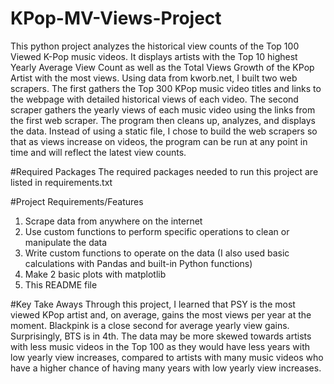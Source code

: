 # KPop-MV-Views-Project
This python project analyzes the historical view counts of the Top 100 Viewed K-Pop music videos. It displays artists with the Top 10 highest Yearly Average View Count as well as the Total Views Growth of the KPop Artist with the most views. Using data from kworb.net, I built two web scrapers. The first gathers the Top 300 KPop music video titles and links to the webpage with detailed historical views of each video. The second scraper gathers the yearly views of each music video using the links from the first web scraper. The program then cleans up, analyzes, and displays the data. Instead of using a static file, I chose to build the web scrapers so that as views increase on videos, the program can be run at any point in time and will reflect the latest view counts.

#Required Packages
The required packages needed to run this project are listed in requirements.txt 

#Project Requirements/Features
1. Scrape data from anywhere on the internet
2. Use custom functions to perform specific operations to clean or manipulate the data
3. Write custom functions to operate on the data (I also used basic calculations with Pandas and built-in Python functions)
4. Make 2 basic plots with matplotlib
5. This README file

#Key Take Aways
Through this project, I learned that PSY is the most viewed KPop artist and, on average, gains the most views per year at the moment. Blackpink is a close second for average yearly view gains. Surprisingly, BTS is in 4th. The data may be more skewed towards artists with less music videos in the Top 100 as they would have less years with low yearly view increases, compared to artists with many music videos who have a higher chance of having many years with low yearly view increases.



